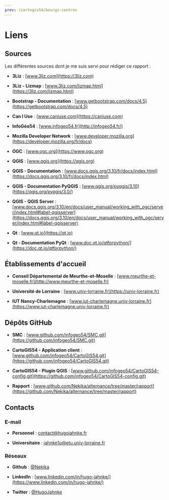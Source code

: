 ```yaml
---
prev: /cartogis54/bourgs-centres
---
```


# Liens

## Sources

Les différentes sources dont je me suis servi pour rédiger ce rapport :

* **3Liz** : [www.3liz.com](https://3liz.com)

* **3Liz - Lizmap** : [www.3liz.com/lizmap.html](https://3liz.com/lizmap.html)

* **Bootstrap - Documentation** : [www.getbootstrap.com/docs/4.5](https://getbootstrap.com/docs/4.5)

* **Can I Use** : [www.caniuse.com](https://caniuse.com)

* **InfoGéo54** : [www.infogeo54.fr](http://infogeo54.fr/)

* **Mozilla Developer Network** : [www.developer.mozilla.org](https://developer.mozilla.org/fr/docs)

* **OGC** : [www.ogc.org](https://www.ogc.org)

* **QGIS** : [www.qgis.org](https://qgis.org)

* **QGIS - Documentation** : [www.docs.qgis.org/3.10/fr/docs/index.html](https://docs.qgis.org/3.10/fr/docs/index.html)

* **QGIS - Documentation PyQGIS** : [www.qgis.org/pyqgis/3.10](https://qgis.org/pyqgis/3.0/)

* **QGIS - QGIS Server** : [www.docs.qgis.org/3.10/en/docs/user_manual/working_with_ogc/server/index.html#label-qgisserver](https://docs.qgis.org/3.10/en/docs/user_manual/working_with_ogc/server/index.html#label-qgisserver)

* **Qt** : [www.qt.io](https://qt.io)

* **Qt - Documentation PyQt** : [www.doc.qt.io/qtforpython/](https://doc.qt.io/qtforpython/)

## Établissements d'accueil

- **Conseil Départemental de Meurthe-et-Moselle** : [www.meurthe-et-moselle.fr](http://www.meurthe-et-moselle.fr)

- **Université de Lorraine** : [www.univ-lorraine.fr](https://univ-lorraine.fr)

- **IUT Nancy-Charlemagne** : [www.iut-charlemagne.univ-lorraine.fr](https://www.iut-charlemagne.univ-lorraine.fr)

## Dépôts GitHub

* **SMC** : [www.github.com/infogeo54/SMC.git](https://github.com/infogeo54/SMC.git)

* **CartoGIS54 - Application client** : [www.github.com/infogeo54/CartoGIS54.git](https://github.com/infogeo54/CartoGIS54.git)

* **CartoGIS54 - Plugin QGIS** : [www.github.com/infogeo54/CartoGIS54-config.git](https://github.com/infogeo54/CartoGIS54-config.git)

* **Rapport** : [www.github.com/Nekika/alternance/tree/master/rapport](https://github.com/Nekika/alternance/tree/master/rapport)

## Contacts

### E-mail

* **Personnel** : <a href="mailto:contact@hugojahnke.fr">contact@hugojahnke.fr</a>

* **Universitaire** : <a href="mailto:jahnke1u@etu.univ-lorraine.fr">jahnke1u@etu.univ-lorraine.fr</a>

### Réseaux

* **Github** : [@Nekika](https://github.com/Nekika)

* **LinkedIn** : [www.linkedin.com/in/hugo-jahnke/](https://www.linkedin.com/in/hugo-jahnke/)

* **Twitter** : [@HugoJahnke](https://twitter.com/HugoJahnke)
